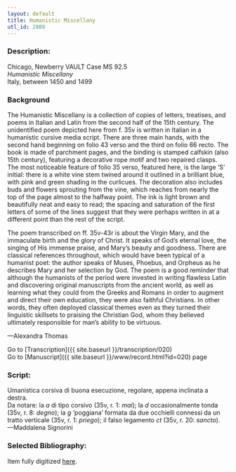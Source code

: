 ```yaml
---
layout: default
title: Humanistic Miscellany
utl_id: 2809
---
```


###  Description:

Chicago, Newberry VAULT Case MS 92.5<br>
_Humanistic Miscellany_<br>
Italy, between 1450 and 1499

### Background

The Humanistic Miscellany is a collection of copies of letters, treatises, and poems in Italian and Latin from the second half of the 15th century. The unidentified poem depicted here from f. 35v is written in Italian in a humanistic cursive media script. There are three main hands, with the second hand beginning on folio 43 verso and the third on folio 66 recto. The book is made of parchment pages, and the binding is stamped calfskin (also 15th century), featuring a decorative rope motif and two repaired clasps. The most noticeable feature of folio 35 verso, featured here, is the large ‘S’ initial: there is a white vine stem twined around it outlined in a brilliant blue, with pink and green shading in the curlicues. The decoration also includes buds and flowers sprouting from the vine, which reaches from nearly the top of the page almost to the halfway point. The ink is light brown and beautifully neat and easy to read; the spacing and saturation of the first letters of some of the lines suggest that they were perhaps written in at a different point than the rest of the script.

The poem transcribed on ff. 35v-43r is about the Virgin Mary, and the immaculate birth and the glory of Christ. It speaks of God’s eternal love, the singing of His immense praise, and Mary’s beauty and goodness. There are classical references throughout, which would have been typical of a humanist poet: the author speaks of Muses, Phoebus, and Orpheus as he describes Mary and her selection by God. The poem is a good reminder that although the humanists of the period were invested in writing flawless Latin and discovering original manuscripts from the ancient world, as well as learning what they could from the Greeks and Romans in order to augment and direct their own education, they were also faithful Christians. In other words, they often deployed classical themes even as they turned their linguistic skillsets to praising the Christian God, whom they believed ultimately responsible for man’s ability to be virtuous.

—Alexandra Thomas

Go to [Transcription]({{ site.baseurl }}/transcription/020)<br>
Go to [Manuscript]({{ site.baseurl }}/www/record.html?id=020) page 

###  Script:

Umanistica corsiva di buona esecuzione, regolare, appena inclinata a destra.<br>
Da notare: la _a_ di tipo corsivo (35v, r. 1: _mai_); la _d_ occasionalmente tonda (35v, r. 8: _degno_); la _g_ ‘poggiana’ formata da due occhielli connessi da un tratto verticale (35v, r. 1: _priego_); il falso legamento _ct_ (35v, r. 20: _sancto_).<br>
—Maddalena Signorini

###  Selected Bibliography:

Item fully digitized [here](http://collections.carli.illinois.edu/cdm/ref/collection/nby_dig/id/11854).
